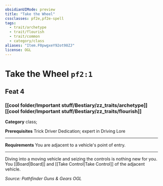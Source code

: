 ```yaml
---
obsidianUIMode: preview
title: "Take the Wheel"
cssclasses: pf2e,pf2e-spell
tags:
  - trait/archetype
  - trait/flourish
  - trait/common
  - category/class
aliases: "Item.F0pwgxeY92ot98ZJ"
license: OGL
---
```

# Take the Wheel `pf2:1`
## Feat 4
### [[cool folder/Important stuff/Bestiary/zz_traits/archetype]][[cool folder/Important stuff/Bestiary/zz_traits/flourish]]

**Category** class; 



**Prerequisites** Trick Driver Dedication; expert in Driving Lore
* * *
**Requirements** You are adjacent to a vehicle's point of entry.

* * *

Diving into a moving vehicle and seizing the controls is nothing new for you. You [[Board|Board]] and [[Take Control|Take Control]] of the adjacent vehicle.

*Source: Pathfinder Guns & Gears*
*OGL*